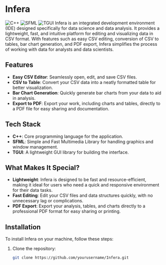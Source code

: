 # Infera
![C++](https://img.shields.io/badge/C%2B%2B-00599C?style=for-the-badge&logo=c%2B%2B&logoColor=white)
![SFML](https://img.shields.io/badge/SFML-4E9F3D?style=for-the-badge&logo=sfml&logoColor=white)
![TGUI](https://img.shields.io/badge/TGUI-4A90E2?style=for-the-badge&logo=tgui&logoColor=white)
Infera is an integrated development environment (IDE) designed specifically for data science and data analysis. It provides a lightweight, fast, and intuitive platform for editing and visualizing data in CSV format. With features such as easy CSV editing, conversion of CSV to tables, bar chart generation, and PDF export, Infera simplifies the process of working with data for analysts and data scientists.

## Features
- **Easy CSV Editor**: Seamlessly open, edit, and save CSV files.
- **CSV to Table**: Convert your CSV data into a neatly formatted table for better visualization.
- **Bar Chart Generation**: Quickly generate bar charts from your data to aid in analysis.
- **Export to PDF**: Export your work, including charts and tables, directly to a PDF file for easy sharing and documentation.

## Tech Stack
- **C++**: Core programming language for the application.
- **SFML**: Simple and Fast Multimedia Library for handling graphics and window management.
- **TGUI**: A lightweight GUI library for building the interface.

## What Makes It Special?
- **Lightweight**: Infera is designed to be fast and resource-efficient, making it ideal for users who need a quick and responsive environment for their data tasks.
- **Fast Editing**: Edit your CSV files and data structures quickly, with no unnecessary lag or complications.
- **PDF Export**: Export your analysis, tables, and charts directly to a professional PDF format for easy sharing or printing.

## Installation

To install Infera on your machine, follow these steps:

1. Clone the repository:
   ```bash
   git clone https://github.com/yourusername/Infera.git

